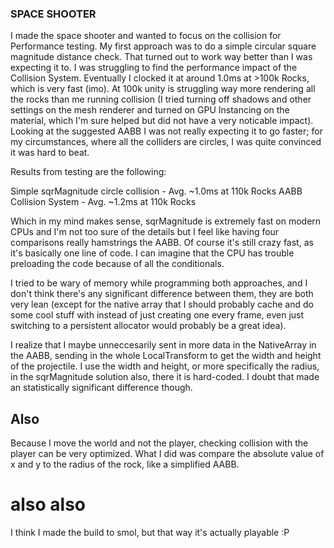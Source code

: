 ### SPACE SHOOTER

I made the space shooter and wanted to focus on the collision for Performance testing. My first approach was to do a simple circular square magnitude distance check. That turned out to work way better than I was expecting it to. I was struggling to find the performance impact of the Collision System. Eventually I clocked it at around 1.0ms at >100k Rocks, which is very fast (imo). At 100k unity is struggling way more rendering all the rocks than me running collision (I tried turning off shadows and other settings on the mesh renderer and turned on GPU Instancing on the material, which I'm sure helped but did not have a very noticable impact). Looking at the suggested AABB I was not really expecting it to go faster; for my circumstances, where all the colliders are circles, I was quite convinced it was hard to beat. 

Results from testing are the following:

Simple sqrMagnitude circle collision - Avg. ~1.0ms at 110k Rocks 
AABB Collision System - Avg. ~1.2ms at 110k Rocks

Which in my mind makes sense, sqrMagnitude is extremely fast on modern CPUs and I'm not too sure of the details but I feel like having four comparisons really hamstrings the AABB. 
Of course it's still crazy fast, as it's basically one line of code. I can imagine that the CPU has trouble preloading the code because of all the conditionals.

I tried to be wary of memory while programming both approaches, and I don't think there's any significant difference between them, they are both very lean (except for the native array that I should probably cache and do some cool stuff with instead of just creating one every frame, even just switching to a persistent allocator would probably be a great idea). 

I realize that I maybe unneccesarily sent in more data in the NativeArray in the AABB, sending in the whole LocalTransform to get the width and height of the projectile. I use the width and height, or more specifically the radius, in the sqrMagnitude solution also, there it is hard-coded. I doubt that made an statistically significant difference though.

## Also

Because I move the world and not the player, checking collision with the player can be very optimized. What I did was compare the absolute value of x and y to the radius of the rock, like a simplified AABB. 

# also also
I think I made the build to smol, but that way it's actually playable :P
